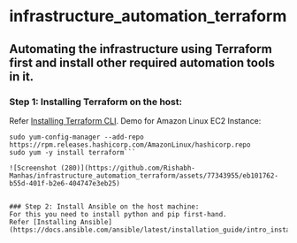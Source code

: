 # infrastructure_automation_terraform
## Automating the infrastructure using Terraform first and install other required automation tools in it.

### Step 1: Installing Terraform on the host:
Refer [Installing Terraform CLI](https://developer.hashicorp.com/terraform/tutorials/aws-get-started/install-cli).
Demo for Amazon Linux EC2 Instance:

```sudo yum install -y yum-utils
sudo yum-config-manager --add-repo https://rpm.releases.hashicorp.com/AmazonLinux/hashicorp.repo
sudo yum -y install terraform```

![Screenshot (280)](https://github.com/Rishabh-Manhas/infrastructure_automation_terraform/assets/77343955/eb101762-b55d-401f-b2e6-404747e3eb25)


### Step 2: Install Ansible on the host machine:
For this you need to install python and pip first-hand.
Refer [Installing Ansible](https://docs.ansible.com/ansible/latest/installation_guide/intro_installation.html)


